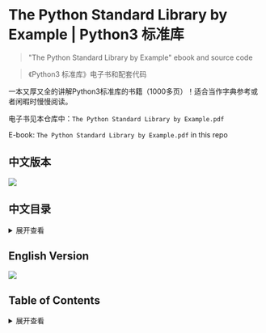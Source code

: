 # The Python Standard Library by Example | Python3 标准库

> "The Python Standard Library by Example" ebook and source code

>《Python3 标准库》电子书和配套代码

一本又厚又全的讲解Python3标准库的书籍（1000多页）！适合当作字典参考或者闲暇时慢慢阅读。

电子书见本仓库中：`The Python Standard Library by Example.pdf`

E-book: `The Python Standard Library by Example.pdf` in this repo


## 中文版本

![](.assets/cover_zh.jpg)


## 中文目录

<details>
<summary>展开查看</summary>
<pre>

* 译者序
* 前言
* 第1章 文本 1
* 1.1 string：文本常量和模板 1
* 1.1.1 函数 1
* 1.1.2 模板 2
* 1.1.3 高级模板 3
* 1.1.4 Formatter 5
* 1.1.5 常量 5
* 1.2 textwrap：格式化文本段落 6
* 1.2.1 示例数据 6
* 1.2.2 填充段落 7
* 1.2.3 去除现有的缩进 7
* 1.2.4 结合dedent和fill 8
* 1.2.5 缩进块 8
* 1.2.6 悬挂缩进 10
* 1.2.7 截断长文本 10
* 1.3 re：正则表达式 11
* 1.3.1 查找文本中的模式 11
* 1.3.2 编译表达式 12
* 1.3.3 多重匹配 13
* 1.3.4 模式语法 14
* 1.3.5 限制搜索 22
* 1.3.6 用组解析匹配 24
* 1.3.7 搜索选项 29
* 1.3.8 前向或后向 35
* 1.3.9 自引用表达式 38
* 1.3.10 用模式修改字符串 42
* 1.3.11 利用模式拆分 44
* 1.4 difflib：比较序列 46
* 1.4.1 比较文本体 47
* 1.4.2 无用数据 49
* 1.4.3 比较任意类型 50
* 第2章 数据结构 52
* 2.1 enum：枚举类型 53
* 2.1.1 创建枚举 53
* 2.1.2 迭代 53
* 2.1.3 比较Enum 54
* 2.1.4 唯一枚举值 55
* 2.1.5 通过编程创建枚举 56
* 2.1.6 非整数成员值 58
* 2.2 collections：容器数据类型 60
* 2.2.1 ChainMap：搜索多个字典 60
* 2.2.2 Counter：统计可散列的对象 63
* 2.2.3 defaultdict：缺少的键返回一个默认值 66
* 2.2.4 deque：双端队列 67
* 2.2.5 namedtuple：带命名字段的元组子类 70
* 2.2.6 OrderedDict：记住向字典中增加键的顺序 74
* 2.2.7 collections.abc：容器的抽象基类 76
* 2.3 数组：固定类型数据序列 78
* 2.3.1 初始化 78
* 2.3.2 处理数组 79
* 2.3.3 数组和文件 79
* 2.3.4 候选字节顺序 80
* 2.4 heapq：堆排序算法 81
* 2.4.1 示例数据 81
* 2.4.2 创建堆 82
* 2.4.3 访问堆的内容 83
* 2.4.4 堆的数据极值 85
* 2.4.5 高效合并有序序列 85
* 2.5 bisect：维护有序列表 86
* 2.5.1 有序插入 86
* 2.5.2 处理重复 87
* 2.6 queue：线程安全的FIFO实现 88
* 2.6.1 基本FIFO队列 88
* 2.6.2 LIFO队列 89
* 2.6.3 优先队列 89
* 2.6.4 构建一个多线程播客客户程序 90
* 2.7 struct：二进制数据结构 93
* 2.7.1 函数与Struct类 93
* 2.7.2 打包和解包 93
* 2.7.3 字节序 94
* 2.7.4 缓冲区 95
* 2.8 weakref：对象的非永久引用 96
* 2.8.1 引用 96
* 2.8.2 引用回调 97
* 2.8.3 最终化对象 98
* 2.8.4 代理 100
* 2.8.5 缓存对象 101
* 2.9 copy：复制对象 103
* 2.9.1 浅副本 103
* 2.9.2 深副本 104
* 2.9.3 定制复制行为 105
* 2.9.4 深副本中的递归 106
* 2.10 pprint：美观打印数据结构 107
* 2.10.1 打印 108
* 2.10.2 格式化 108
* 2.10.3 任意类 109
* 2.10.4 递归 110
* 2.10.5 限制嵌套输出 110
* 2.10.6 控制输出宽度 111
* 第3章 算法 113
* 3.1 functools：管理函数的工具 113
* 3.1.1 修饰符 113
* 3.1.2 比较 119
* 3.1.3 缓存 122
* 3.1.4 缩减数据集 125
* 3.1.5 泛型函数 127
* 3.2 itertools：迭代器函数 129
* 3.2.1 合并和分解迭代器 129
* 3.2.2 转换输入 132
* 3.2.3 生成新值 133
* 3.2.4 过滤 135
* 3.2.5 数据分组 138
* 3.2.6 合并输入 139
* 3.3 operator：内置操作符的函数接口 144
* 3.3.1 逻辑操作 144
* 3.3.2 比较操作符 145
* 3.3.3 算术操作符 145
* 3.3.4 序列操作符 146
* 3.3.5 原地操作符 148
* 3.3.6 属性和元素“获取方法” 148
* 3.3.7 结合操作符和定制类 150
* 3.4 contextlib：上下文管理器工具 151
* 3.4.1 上下文管理器API 151
* 3.4.2 上下文管理器作为函数修饰符 153
* 3.4.3 从生成器到上下文管理器 154
* 3.4.4 关闭打开的句柄 156
* 3.4.5 忽略异常 157
* 3.4.6 重定向输出流 158
* 3.4.7 动态上下文管理器栈 159
* 第4章 日期和时间 166
* 4.1 time：时钟时间 166
* 4.1.1 比较时钟 166
* 4.1.2 墙上时钟时间 167
* 4.1.3 单调时钟 168
* 4.1.4 处理器时钟时间 169
* 4.1.5 性能计数器 170
* 4.1.6 时间组成 170
* 4.1.7 处理时区 171
* 4.1.8 解析和格式化时间 172
* 4.2 datetime：日期和时间值管理 174
* 4.2.1 时间 174
* 4.2.2 日期 175
* 4.2.3 timedelta 177
* 4.2.4 日期算术运算 178
* 4.2.5 比较值 179
* 4.2.6 结合日期和时间 179
* 4.2.7 格式化和解析 180
* 4.2.8 时区 182
* 4.3 calendar：处理日期 183
* 4.3.1 格式化示例 183
* 4.3.2 本地化环境 185
* 4.3.3 计算日期 186
* 第5章 数学运算 188
* 5.1 decimal：定点数和浮点数的数学运算 188
* 5.1.1 Decimal 188
* 5.1.2 格式化 189
* 5.1.3 算术运算 190
* 5.1.4 特殊值 191
* 5.1.5 上下文 192
* 5.2 fractions：有理数 196
* 5.2.1 创建Fraction实例 197
* 5.2.2 算术运算 198
* 5.2.3 近似值 199
* 5.3 random：伪随机数生成器 199
* 5.3.1 生成随机数 200
* 5.3.2 指定种子 200
* 5.3.3 保存状态 201
* 5.3.4 随机整数 202
* 5.3.5 选择随机元素 203
* 5.3.6 排列 203
* 5.3.7 采样 205
* 5.3.8 多个并发生成器 205
* 5.3.9 SystemRandom 206
* 5.3.10 非均匀分布 207
* 5.4 math：数学函数 208
* 5.4.1 特殊常量 208
* 5.4.2 测试异常值 208
* 5.4.3 比较 210
* 5.4.4 将浮点值转换为整数 212
* 5.4.5 浮点值的其他表示 213
* 5.4.6 正号和负号 214
* 5.4.7 常用计算 215
* 5.4.8 指数和对数 218
* 5.4.9 角 222
* 5.4.10 三角函数 224
* 5.4.11 双曲函数 226
* 5.4.12 特殊函数 227
* 5.5 statistics：统计计算 228
* 5.5.1 平均值 228
* 5.5.2 方差 230
* 第6章 文件系统 232
* 6.1 os.path：平台独立的文件名管理 233
* 6.1.1 解析路径 233
* 6.1.2 建立路径 236
* 6.1.3 规范化路径 237
* 6.1.4 文件时间 238
* 6.1.5 测试文件 238
* 6.2 pathlib：文件系统路径作为对象 240
* 6.2.1 路径表示 240
* 6.2.2 建立路径 240
* 6.2.3 解析路径 242
* 6.2.4 创建具体路径 243
* 6.2.5 目录内容 244
* 6.2.6 读写文件 246
* 6.2.7 管理目录和符号链接 246
* 6.2.8 文件类型 247
* 6.2.9 文件属性 248
* 6.2.10 权限 250
* 6.2.11 删除 250
* 6.3 glob：文件名模式匹配 252
* 6.3.1 示例数据 252
* 6.3.2 通配符 252
* 6.3.3 单字符通配符 253
* 6.3.4 字符区间 253
* 6.3.5 转义元字符 254
* 6.4 fnmatch：UNIX式glob模式匹配 254
* 6.4.1 简单匹配 254
* 6.4.2 过滤 255
* 6.4.3 转换模式 256
* 6.5 linecache：高效读取文本文件 257
* 6.5.1 测试数据 257
* 6.5.2 读取特定行 257
* 6.5.3 处理空行 258
* 6.5.4 错误处理 258
* 6.5.5 读取Python源文件 259
* 6.6 tempfile：临时文件系统对象 260
* 6.6.1 临时文件 260
* 6.6.2 命名文件 262
* 6.6.3 假脱机文件 262
* 6.6.4 临时目录 263
* 6.6.5 预测名 264
* 6.6.6 临时文件位置 264
* 6.7 shutil：高层文件操作 265
* 6.7.1 复制文件 265
* 6.7.2 复制文件元数据 268
* 6.7.3 处理目录树 269
* 6.7.4 查找文件 271
* 6.7.5 归档 272
* 6.7.6 文件系统空间 275
* 6.8 filecmp：比较文件 276
* 6.8.1 示例数据 276
* 6.8.2 比较文件 278
* 6.8.3 比较目录 279
* 6.8.4 在程序中使用差异 280
* 6.9 mmap：内存映射文件 283
* 6.9.1 读文件 284
* 6.9.2 写文件 285
* 6.9.3 正则表达式 286
* 6.10 codecs：字符串编码和解码 287
* 6.10.1 Unicode入门 287
* 6.10.2 处理文件 289
* 6.10.3 字节序 291
* 6.10.4 错误处理 293
* 6.10.5 编码转换 295
* 6.10.6 非Unicode编码 296
* 6.10.7 增量编码 297
* 6.10.8 Unicode数据和网络通信 299
* 6.10.9 定义定制编码 301
* 6.11 io：文本、十进制和原始流I/O工具 307
* 6.11.1 内存中的流 307
* 6.11.2 为文本数据包装字节流 308
* 第7章 数据持久存储与交换 310
* 7.1 pickle：对象串行化 311
* 7.1.1 编码和解码字符串中的数据 311
* 7.1.2 处理流 312
* 7.1.3 重构对象的问题 313
* 7.1.4 不可腌制的对象 314
* 7.1.5 循环引用 316
* 7.2 shelve：对象的持久存储 318
* 7.2.1 创建一个新shelf 318
* 7.2.2 写回 319
* 7.2.3 特定shelf类型 320
* 7.3 dbm：UNIX键-值数据库 320
* 7.3.1 数据库类型 321
* 7.3.2 创建一个新数据库 321
* 7.3.3 打开一个现有数据库 322
* 7.3.4 错误情况 322
* 7.4 sqlite3：嵌入式关系数据库 323
* 7.4.1 创建数据库 323
* 7.4.2 获取数据 326
* 7.4.3 查询元数据 327
* 7.4.4 行对象 328
* 7.4.5 在查询中使用变量 329
* 7.4.6 批量加载 331
* 7.4.7 定义新的列类型 331
* 7.4.8 确定列类型 334
* 7.4.9 事务 336
* 7.4.10 隔离级别 338
* 7.4.11 内存中的数据库 341
* 7.4.12 导出数据库内容 341
* 7.4.13 在SQL中使用Python函数 342
* 7.4.14 带正则表达式的查询 344
* 7.4.15 定制聚集 345
* 7.4.16 线程和连接共享 346
* 7.4.17 限制对数据的访问 347
* 7.5 xml.etree.ElementTree：XML操纵API 349
* 7.5.1 解析XML文档 349
* 7.5.2 遍历解析树 350
* 7.5.3 查找文档中的节点 351
* 7.5.4 解析节点属性 352
* 7.5.5 解析时监视事件 354
* 7.5.6 创建一个定制树构造器 356
* 7.5.7 解析串 357
* 7.5.8 用元素节点构造文档 359
* 7.5.9 美观打印XML 359
* 7.5.10 设置元素属性 360
* 7.5.11 由节点列表构造树 362
* 7.5.12 将XML串行化至一个流 364
* 7.6 csv：逗号分隔值文件 366
* 7.6.1 读文件 366
* 7.6.2 写文件 367
* 7.6.3 方言 368
* 7.6.4 使用字段名 373
* 第8章 数据压缩与归档 375
* 8.1 zlib：GNU zlib压缩 375
* 8.1.1 处理内存中的数据 375
* 8.1.2 增量压缩与解压缩 377
* 8.1.3 混合内容流 378
* 8.1.4 校验和 378
* 8.1.5 压缩网络数据 379
* 8.2 gzip：读写GNU zip文件 382
* 8.2.1 写压缩文件 382
* 8.2.2 读压缩数据 384
* 8.2.3 处理流 385
* 8.3 bz2：bzip2压缩 386
* 8.3.1 内存中的一次性操作 386
* 8.3.2 增量压缩和解压缩 388
* 8.3.3 混合内容流 388
* 8.3.4 写压缩文件 389
* 8.3.5 读压缩文件 390
* 8.3.6 读写Unicode数据 391
* 8.3.7 压缩网络数据 392
* 8.4 tarfile：tar归档访问 395
* 8.4.1 测试tar文件 396
* 8.4.2 从归档读取元数据 396
* 8.4.3 从归档抽取文件 397
* 8.4.4 创建新归档 399
* 8.4.5 使用候选归档成员名 399
* 8.4.6 从非文件源写数据 400
* 8.4.7 追加到归档 400
* 8.4.8 处理压缩归档 401
* 8.5 zipfile：ZIP归档访问 402
* 8.5.1 测试ZIP文件 402
* 8.5.2 从归档读取元数据 402
* 8.5.3 从归档抽取归档文件 404
* 8.5.4 创建新归档 404
* 8.5.5 使用候选归档成员名 406
* 8.5.6 从非文件源写数据 406
* 8.5.7 利用ZipInfo实例写数据 407
* 8.5.8 追加到文件 407
* 8.5.9 Python ZIP归档 408
* 8.5.10 限制 410
* 第9章 加密 411
* 9.1 hashlib：密码散列 411
* 9.1.1 散列算法 411
* 9.1.2 示例数据 412
* 9.1.3 MD5示例 412
* 9.1.4 SHA1示例 412
* 9.1.5 按名创建散列 413
* 9.1.6 增量更新 413
* 9.2 hmac：密码消息签名与验证 414
* 9.2.1 消息签名 415
* 9.2.2 候选摘要类型 415
* 9.2.3 二进制摘要 416
* 9.2.4 消息签名的应用 416
* 第 10 章 使用进程、线程和协程提供并发性 420
* 10.1 subprocess：创建附加进程 420
* 10.1.1 运行外部命令 421
* 10.1.2 直接处理管道 425
* 10.1.3 连接管道段 427
* 10.1.4 与其他命令交互 428
* 10.1.5 进程间传递信号 430
* 10.2 signal：异步系统事件 434
* 10.2.1 接收信号 434
* 10.2.2 获取已注册的处理器 435
* 10.2.3 发送信号 436
* 10.2.4 闹铃 436
* 10.2.5 忽略信号 437
* 10.2.6 信号和线程 438
* 10.3 threading：进程中管理并发操作 440
* 10.3.1 Thread对象 440
* 10.3.2 确定当前线程 441
* 10.3.3 守护与非守护线程 442
* 10.3.4 枚举所有线程 444
* 10.3.5 派生线程 445
* 10.3.6 定时器线程 447
* 10.3.7 线程间传送信号 447
* 10.3.8 控制资源访问 449
* 10.3.9 同步线程 453
* 10.3.10 限制资源的并发访问 456
* 10.3.11 线程特定的数据 457
* 10.4 multiprocessing：像线程一样管理进程 459
* 10.4.1 multiprocessing基础 460
* 10.4.2 可导入的目标函数 461
* 10.4.3 确定当前进程 461
* 10.4.4 守护进程 462
* 10.4.5 等待进程 463
* 10.4.6 终止进程 465
* 10.4.7 进程退出状态 466
* 10.4.8 日志 467
* 10.4.9 派生进程 469
* 10.4.10 向进程传递消息 469
* 10.4.11 进程间信号传输 472
* 10.4.12 控制资源访问 473
* 10.4.13 同步操作 474
* 10.4.14 控制资源的并发访问 475
* 10.4.15 管理共享状态 476
* 10.4.16 共享命名空间 477
* 10.4.17 进程池 479
* 10.4.18 实现MapReduce 480
* 10.5 asyncio：异步I/O、事件循环和并发工具 484
* 10.5.1 异步并发概念 484
* 10.5.2 利用协程合作完成多任务 485
* 10.5.3 调度常规函数调用 488
* 10.5.4 异步地生成结果 490
* 10.5.5 并发地执行任务 492
* 10.5.6 组合协程和控制结构 495
* 10.5.7 同步原语 499
* 10.5.8 提供协议类抽象的异步I/O 505
* 10.5.9 使用协程和流的异步I/O 510
* 10.5.10 使用SSL 514
* 10.5.11 与域名服务交互 516
* 10.5.12 使用子进程 518
* 10.5.13 接收UNIX信号 523
* 10.5.14 结合使用协程、线程与进程 525
* 10.5.15 用asyncio调试 527
* 10.6 concurrent.futures：管理并发任务池 530
* 10.6.1 利用基本线程池使用map() 531
* 10.6.2 调度单个任务 532
* 10.6.3 按任意顺序等待任务 532
* 10.6.4 Future回调 533
* 10.6.5 撤销任务 534
* 10.6.6 任务中的异常 535
* 10.6.7 上下文管理器 536
* 10.6.8 进程池 537
* 第 11 章 网络通信 539
* 11.1 ipaddress：Internet地址 539
* 11.1.1 地址 539
* 11.1.2 网络 540
* 11.1.3 接口 543
* 11.2 socket：网络通信 544
* 11.2.1 寻址、协议簇和套接字类型 544
* 11.2.2 TCP/IP客户和服务器 552
* 11.2.3 用户数据报客户和服务器 558
* 11.2.4 UNIX域套接字 560
* 11.2.5 组播 563
* 11.2.6 发送二进制数据 566
* 11.2.7 非阻塞通信和超时 568
* 11.3 selectors：I/O多路复用抽象 568
* 11.3.1 操作模型 569
* 11.3.2 回送服务器 569
* 11.3.3 回送客户 570
* 11.3.4 服务器和客户 571
* 11.4 select：高效等待I/O 572
* 11.4.1 使用select() 572
* 11.4.2 带超时的非阻塞I/O 577
* 11.4.3 使用poll() 579
* 11.4.4 平台特定的选项 582
* 11.5 socketserver：创建网络服务器 583
* 11.5.1 服务器类型 583
* 11.5.2 服务器对象 583
* 11.5.3 实现服务器 584
* 11.5.4 请求处理器 584
* 11.5.5 回送示例 584
* 11.5.6 线程和进程 588
* 第 12 章 互联网 592
* 12.1 urllib.parse：分解URL 592
* 12.1.1 解析 593
* 12.1.2 反解析 595
* 12.1.3 连接 596
* 12.1.4 解码查询参数 597
* 12.2 urllib.request：网络资源访问 599
* 12.2.1 HTTP GET 599
* 12.2.2 编码参数 600
* 12.2.3 HTTP POST 601
* 12.2.4 添加发出首部 602
* 12.2.5 从请求提交表单数据 602
* 12.2.6 上传文件 603
* 12.2.7 创建定制协议处理器 606
* 12.3 urllib.robotparser: Internet蜘蛛访问控制 * 608
* 12.3.1 robots.txt 608
* 12.3.2 测试访问权限 609
* 12.3.3 长寿命蜘蛛 610
* 12.4 base64：用ASCII编码二进制数据 611
* 12.4.1 Base64编码 611
* 12.4.2 Base64解码 612
* 12.4.3 URL安全的变种 612
* 12.4.4 其他编码 613
* 12.5 http.server：实现Web服务器的基类 615
* 12.5.1 HTTP GET 615
* 12.5.2 HTTP POST 616
* 12.5.3 线程和进程 618
* 12.5.4 处理错误 619
* 12.5.5 设置首部 620
* 12.5.6 命令行用法 621
* 12.6 http.cookies：HTTP cookie 622
* 12.6.1 创建和设置cookie 622
* 12.6.2 Morsel 622
* 12.6.3 编码的值 624
* 12.6.4 接收和解析Cookie首部 624
* 12.6.5 候选输出格式 625
* 12.7 webbrowser：显示Web页面 626
* 12.7.1 简单示例 626
* 12.7.2 窗口与标签页 626
* 12.7.3 使用特定浏览器 627
* 12.7.4 BROWSER变量 627
* 12.7.5 命令行接口 627
* 12.8 uuid：全局唯一标识符 628
* 12.8.1 UUID 1：IEEE 802 MAC地址 628
* 12.8.2 UUID 3和5：基于名字的值 630
* 12.8.3 UUID 4：随机值 631
* 12.8.4 处理UUID对象 631
* 12.9 json：JavaScript对象记法 632
* 12.9.1 编码和解码简单数据类型 633
* 12.9.2 人类可读和紧凑输出 633
* 12.9.3 编码字典 635
* 12.9.4 处理定制类型 636
* 12.9.5 编码器和解码器类 638
* 12.9.6 处理流和文件 640
* 12.9.7 混合数据流 641
* 12.9.8 命令行上处理JSON 641
* 12.10 xmlrpc.client：XML-RPC的客户库 642
* 12.10.1 连接服务器 643
* 12.10.2 数据类型 645
* 12.10.3 传递对象 648
* 12.10.4 二进制数据 648
* 12.10.5 异常处理 650
* 12.10.6 将调用组合在一个消息中 650
* 12.11 xmlrpc.server：一个XML-RPC服务器 652
* 12.11.1 一个简单的服务器 652
* 12.11.2 候选API名 653
* 12.11.3 加点的API名 654
* 12.11.4 任意API名 655
* 12.11.5 公布对象的方法 656
* 12.11.6 分派调用 657
* 12.11.7 自省API 659
* 第 13 章 email 662
* 13.1 smtplib：简单邮件传输协议客户 662
* 13.1.1 发送email消息 662
* 13.1.2 认证和加密 663
* 13.1.3 验证email地址 666
* 13.2 smtpd：示例邮件服务器 667
* 13.2.1 邮件服务器基类 667
* 13.2.2 调试服务器 669
* 13.2.3 代理服务器 670
* 13.3 mailbox：管理email归档 670
* 13.3.1 mbox 671
* 13.3.2 Maildir 673
* 13.3.3 消息标志 678
* 13.3.4 其他格式 680
* 13.4 imaplib：IMAP4客户库 680
* 13.4.1 变种 680
* 13.4.2 连接服务器 681
* 13.4.3 示例配置 682
* 13.4.4 列出邮箱 682
* 13.4.5 邮箱状态 684
* 13.4.6 选择邮箱 686
* 13.4.7 搜索消息 686
* 13.4.8 搜索规则 687
* 13.4.9 获取消息 689
* 13.4.10 完整消息 693
* 13.4.11 上传消息 694
* 13.4.12 移动和复制消息 695
* 13.4.13 删除消息 696
* 第 14 章 应用构建模块 699
* 14.1 argparse：命令行选项和参数解析 700
* 14.1.1 建立解析器 700
* 14.1.2 定义参数 700
* 14.1.3 解析命令行 700
* 14.1.4 简单示例 701
* 14.1.5 帮助输出 707
* 14.1.6 解析器组织 711
* 14.1.7 高级参数处理 716
* 14.2 getopt：命令行选项解析 722
* 14.2.1 函数参数 722
* 14.2.2 短格式选项 723
* 14.2.3 长格式选项 723
* 14.2.4 一个完整的例子 723
* 14.2.5 缩写长格式选项 725
* 14.2.6 GNU式选项解析 725
* 14.2.7 结束参数处理 726
* 14.3 readline：GNU readline库 727
* 14.3.1 配置readline 727
* 14.3.2 完成文本 728
* 14.3.3 访问完成缓冲区 731
* 14.3.4 输入历史 733
* 14.3.5 hook 736
* 14.4 getpass：安全密码提示 737
* 14.4.1 示例 737
* 14.4.2 无终端使用getpass 738
* 14.5 cmd：面向行的命令处理器 739
* 14.5.1 处理命令 739
* 14.5.2 命令参数 740
* 14.5.3 现场帮助 741
* 14.5.4 自动完成 742
* 14.5.5 覆盖基类方法 744
* 14.5.6 通过属性配置Cmd 745
* 14.5.7 运行shell命令 746
* 14.5.8 候选输入 747
* 14.5.9 sys.argv的命令 748
* 14.6 shlex：解析shell类语法 749
* 14.6.1 解析加引号的字符串 749
* 14.6.2 为shell建立安全的字符串 751
* 14.6.3 嵌入注释 751
* 14.6.4 将字符串分解为token 752
* 14.6.5 包含其他token源 752
* 14.6.6 控制解析器 753
* 14.6.7 错误处理 755
* 14.6.8 POSIX与非POSIX解析 756
* 14.7 configparser：处理配置文件 757
* 14.7.1 配置文件格式 757
* 14.7.2 读取配置文件 758
* 14.7.3 访问配置设置 759
* 14.7.4 修改设置 765
* 14.7.5 保存配置文件 766
* 14.7.6 选项搜索路径 767
* 14.7.7 用拼接合并值 768
* 14.8 logging：报告状态、错误和信息消息 772
* 14.8.1 日志系统的组成 773
* 14.8.2 应用与库中的日志记录 773
* 14.8.3 记入文件 773
* 14.8.4 旋转日志文件 774
* 14.8.5 详细级别 774
* 14.8.6 命名日志记录器实例 776
* 14.8.7 日志树 776
* 14.8.8 与warnings模块集成 777
* 14.9 fileinput：命令行过滤器框架 778
* 14.9.1 将m3u文件转换为RSS 778
* 14.9.2 进度元数据 779
* 14.9.3 原地过滤 781
* 14.10 atexit：程序关闭回调 782
* 14.10.1 注册退出回调 782
* 14.10.2 修饰符语法 783
* 14.10.3 撤销回调 784
* 14.10.4 什么情况下不调用atexit函数 785
* 14.10.5 处理异常 786
* 14.11 sched：定时事件调度器 787
* 14.11.1 有延迟地运行事件 788
* 14.11.2 重叠事件 788
* 14.11.3 事件优先级 789
* 14.11.4 取消事件 790
* 第 15 章 国际化和本地化 791
* 15.1 gettext：消息编目 791
* 15.1.1 转换工作流概述 791
* 15.1.2 由源代码创建消息编目 792
* 15.1.3 运行时查找消息编目 794
* 15.1.4 复数值 795
* 15.1.5 应用与模块本地化 797
* 15.1.6 切换转换 798
* 15.2 locale：文化本地化API 798
* 15.2.1 探查当前本地化环境 799
* 15.2.2 货币 803
* 15.2.3 格式化数字 804
* 15.2.4 解析数字 805
* 15.2.5 日期和时间 806
* 第 16 章 开发工具 807
* 16.1 pydoc：模块的联机帮助 808
* 16.1.1 纯文本帮助 808
* 16.1.2 HTML帮助 809
* 16.1.3 交互式帮助 809
* 16.2 doctest：通过文档完成测试 810
* 16.2.1 起步 810
* 16.2.2 处理不可预测的输出 811
* 16.2.3 traceback 814
* 16.2.4 避开空白符 815
* 16.2.5 测试位置 819
* 16.2.6 外部文档 822
* 16.2.7 运行测试 824
* 16.2.8 测试上下文 827
* 16.3 unittest：自动测试框架 829
* 16.3.1 基本测试结构 829
* 16.3.2 运行测试 829
* 16.3.3 测试结果 830
* 16.3.4 断言真值 831
* 16.3.5 测试相等性 832
* 16.3.6 几乎相等？ 833
* 16.3.7 容器 833
* 16.3.8 测试异常 837
* 16.3.9 测试固件 838
* 16.3.10 用不同输入重复测试 840
* 16.3.11 跳过测试 842
* 16.3.12 忽略失败测试 842
* 16.4 trace：执行程序流 843
* 16.4.1 示例程序 843
* 16.4.2 跟踪执行 844
* 16.4.3 代码覆盖 845
* 16.4.4 调用关系 847
* 16.4.5 编程接口 848
* 16.4.6 保存结果数据 849
* 16.4.7 选项 850
* 16.5 traceback：异常和栈轨迹 850
* 16.5.1 支持函数 851
* 16.5.2 检查栈 851
* 16.5.3 traceback异常 853
* 16.5.4 底层异常API 854
* 16.5.5 底层栈API 857
* 16.6 cgitb：详细的traceback报告 859
* 16.6.1 标准traceback转储 859
* 16.6.2 启用详细的traceback 860
* 16.6.3 traceback中的局部变量 862
* 16.6.4 异常属性 864
* 16.6.5 HTML输出 866
* 16.6.6 记录traceback 866
* 16.7 pdb：交互式调试工具 868
* 16.7.1 启动调试工具 869
* 16.7.2 控制调试工具 871
* 16.7.3 断点 881
* 16.7.4 改变执行流 890
* 16.7.5 用别名定制调试工具 895
* 16.7.6 保存配置设置 897
* 16.8 profile和pstats：性能分析 898
* 16.8.1 运行性能分析工具 898
* 16.8.2 在上下文中运行 901
* 16.8.3 pstats：保存和处理统计信息 901
* 16.8.4 限制报告内容 903
* 16.8.5 调用者/被调用者图 903
* 16.9 timeit：测量小段Python代码执行的时间 905
* 16.9.1 模块内容 905
* 16.9.2 基本示例 905
* 16.9.3 将值存储在字典中 906
* 16.9.4 从命令行执行 908
* 16.10 tabnanny：缩进验证工具 909
* 16.11 compileall：字节编译源文件 910
* 16.11.1 编译一个目录 910
* 16.11.2 忽略文件 911
* 16.11.3 编译sys.path 912
* 16.11.4 编译单个文件 912
* 16.11.5 从命令行运行 913
* 16.12 pyclbr：类浏览器 914
* 16.12.1 扫描类 915
* 16.12.2 扫描函数 916
* 16.13 venv：创建虚拟环境 917
* 16.13.1 创建环境 917
* 16.13.2 虚拟环境的内容 917
* 16.13.3 使用虚拟环境 918
* 16.14 ensurepip：安装Python包安装工具 920
* 第 17 章 运行时特性 922
* 17.1 site：全站点配置 922
* 17.1.1 导入路径 922
* 17.1.2 用户目录 923
* 17.1.3 路径配置文件 924
* 17.1.4 定制站点配置 926
* 17.1.5 定制用户配置 927
* 17.1.6 禁用site模块 929
* 17.2 sys：系统特定配置 929
* 17.2.1 解释器设置 929
* 17.2.2 运行时环境 935
* 17.2.3 内存管理和限制 937
* 17.2.4 异常处理 942
* 17.2.5 底层线程支持 944
* 17.2.6 模块和导入 947
* 17.2.7 跟踪程序运行情况 963
* 17.3 os：可移植访问操作系统特定特性 968
* 17.3.1 检查文件系统内容 968
* 17.3.2 管理文件系统权限 971
* 17.3.3 创建和删除目录 973
* 17.3.4 处理符号链接 973
* 17.3.5 安全地替换现有文件 974
* 17.3.6 检测和改变进程所有者 975
* 17.3.7 管理进程环境 976
* 17.3.8 管理进程工作目录 977
* 17.3.9 运行外部命令 977
* 17.3.10 用os.fork()创建进程 979
* 17.3.11 等待子进程 980
* 17.3.12 Spawn创建新进程 982
* 17.3.13 操作系统错误码 982
* 17.4 platform：系统版本信息 983
* 17.4.1 解释器 983
* 17.4.2 平台 984
* 17.4.3 操作系统和硬件信息 985
* 17.4.4 可执行程序体系结构 986
* 17.5 resource：系统资源管理 987
* 17.5.1 当前使用情况 987
* 17.5.2 资源限制 988
* 17.6 gc：垃圾回收器 990
* 17.6.1 跟踪引用 990
* 17.6.2 强制垃圾回收 992
* 17.6.3 查找无法回收的对象引用 993
* 17.6.4 回收阈值和代 995
* 17.6.5 调试 998
* 17.7 sysconfig：解释器编译时配置 1002
* 17.7.1 配置变量 1002
* 17.7.2 安装路径 1004
* 17.7.3 Python版本和平台 1007
* 第 18 章 语言工具 1009
* 18.1 warnings：非致命警告 1009
* 18.1.1 分类和过滤 1010
* 18.1.2 生成警告 1010
* 18.1.3 用模式过滤 1011
* 18.1.4 重复的警告 1013
* 18.1.5 候选消息传送函数 1013
* 18.1.6 格式化 1014
* 18.1.7 警告中的栈层次 1014
* 18.2 abc：抽象基类 1015
* 18.2.1 ABC如何工作 1015
* 18.2.2 注册一个具体类 1016
* 18.2.3 通过派生实现 1017
* 18.2.4 辅助基类 1017
* 18.2.5 不完整的实现 1018
* 18.2.6 ABC中的具体方法 1019
* 18.2.7 抽象属性 1020
* 18.2.8 抽象类和静态方法 1022
* 18.3 dis：Python字节码反汇编工具 1023
* 18.3.1 基本反汇编 1023
* 18.3.2 反汇编函数 1024
* 18.3.3 类 1025
* 18.3.4 源代码 1026
* 18.3.5 使用反汇编调试 1027
* 18.3.6 循环的性能分析 1028
* 18.3.7 编译器优化 1033
* 18.4 inspect：检查现场对象 1035
* 18.4.1 示例模块 1035
* 18.4.2 检查模块 1035
* 18.4.3 检查类 1036
* 18.4.4 检查实例 1038
* 18.4.5 文档串 1038
* 18.4.6 获取源代码 1039
* 18.4.7 方法和函数签名 1041
* 18.4.8 类层次体系 1043
* 18.4.9 方法解析顺序 1044
* 18.4.10 栈与帧 1045
* 18.4.11 命令行接口 1047
* 第 19 章 模块和包 1048
* 19.1 importlib：Python的导入机制 1048
* 19.1.1 示例包 1048
* 19.1.2 模块类型 1049
* 19.1.3 导入模块 1049
* 19.1.4 加载工具 1051
* 19.2 pkgutil：包工具 1052
* 19.2.1 包导入路径 1052
* 19.2.2 包的开发版本 1054
* 19.2.3 用PKG文件管理路径 1055
* 19.2.4 嵌套包 1056
* 19.2.5 包数据 1058
* 19.3 zipimport：从ZIP归档加载Python代码 1060
* 19.3.1 示例 1060
* 19.3.2 查找模块 1061
* 19.3.3 访问代码 1061
* 19.3.4 源代码 1062
* 19.3.5 包 1063
* 19.3.6 数据 1063
* 附录A 移植说明 1066
* 附录B 标准库之外 1081


</pre>
</details>



## English Version
![](.assets/cover_en.jpg)



## Table of Contents

<details>
<summary>展开查看</summary>
<pre>

* Chapter 1 Text 1
* 1.1 string: Text Constants and Templates 1
* 1.1.1 Functions 1
* 1.1.2 Templates 2
* 1.1.3 Advanced Templates 4
* 1.1.4 Formatter 6
* 1.1.5 Constants 6
* 1.2 textwrap: Formatting Text Paragraphs 7
* 1.2.1 Example Data 8
* 1.2.2 Filling Paragraphs 8
* 1.2.3 Removing Existing Indentation 8
* 1.2.4 Combining Dedent and Fill 9
* 1.2.5 Indenting Blocks 10
* 1.2.6 Hanging Indents 12
* 1.2.7 Truncating Long Text 12
* 1.3 re: Regular Expressions 13
* 1.3.1 Finding Patterns in Text 14
* 1.3.2 Compiling Expressions 15
* 1.3.3 Multiple Matches 16
* 1.3.4 Pattern Syntax 17
* 1.3.5 Constraining the Search 28
* 1.3.6 Dissecting Matches with Groups 30
* 1.3.7 Search Options 36
* 1.3.8 Looking Ahead or Behind 44
* 1.3.9 Self-referencing Expressions 48
* 1.3.10 Modifying Strings with Patterns 53
* 1.3.11 Splitting with Patterns 55
* 1.4 diﬄib: Compare Sequences 58
* 1.4.1 Comparing Bodies of Text 58
* 1.4.2 Junk Data 61
* 1.4.3 Comparing Arbitrary Types 62
* ixx Contents
* Chapter 2 Data Structures 65
* 2.1 enum: Enumeration Type 66
* 2.1.1 Creating Enumerations 66
* 2.1.2 Iteration 67
* 2.1.3 Comparing Enums 67
* 2.1.4 Unique Enumeration Values 69
* 2.1.5 Creating Enumerations Programmatically 71
* 2.1.6 Non-integer Member Values 72
* 2.2 collections: Container Data Types 75
* 2.2.1 ChainMap: Search Multiple Dictionaries 75
* 2.2.2 Counter: Count Hashable Objects 79
* 2.2.3 defaultdict: Missing Keys Return a Default Value 83
* 2.2.4 deque: Double-Ended Queue 84
* 2.2.5 namedtuple: Tuple Subclass with Named Fields 89
* 2.2.6 OrderedDict: Remember the Order Keys Are Added to a Dictionary 94
* 2.2.7 collections.abc: Abstract Base Classes for Containers 97
* 2.3 array: Sequence of Fixed-Type Data 98
* 2.3.1 Initialization 98
* 2.3.2 Manipulating Arrays 99
* 2.3.3 Arrays and Files 100
* 2.3.4 Alternative Byte Ordering 101
* 2.4 heapq: Heap Sort Algorithm 103
* 2.4.1 Example Data 103
* 2.4.2 Creating a Heap 104
* 2.4.3 Accessing the Contents of a Heap 105
* 2.4.4 Data Extremes from a Heap 107
* 2.4.5 Eﬃciently Merging Sorted Sequences 108
* 2.5 bisect: Maintain Lists in Sorted Order 109
* 2.5.1 Inserting in Sorted Order 109
* 2.5.2 Handling Duplicates 110
* 2.6 queue: Thread-Safe FIFO Implementation 111
* 2.6.1 Basic FIFO Queue 112
* 2.6.2 LIFO Queue 112
* 2.6.3 Priority Queue 113
* 2.6.4 Building a Threaded Podcast Client 114
* 2.7 struct: Binary Data Structures 117
* 2.7.1 Functions Versus Struct Class 117
* 2.7.2 Packing and Unpacking 117
* 2.7.3 Endianness 118
* 2.7.4 Buﬀers 120
* 2.8 weakref: Impermanent References to Objects 121
* 2.8.1 References 122
* 2.8.2 Reference Callbacks 122
* 2.8.3 Finalizing Objects 123
* 2.8.4 Proxies 126
* 2.8.5 Caching Objects 127Contents xi
* 2.9 copy: Duplicate Objects 130
* 2.9.1 Shallow Copies 130
* 2.9.2 Deep Copies 131
* 2.9.3 Customizing Copy Behavior 132
* 2.9.4 Recursion in Deep Copy 133
* 2.10 pprint: Pretty-Print Data Structures 136
* 2.10.1 Printing 136
* 2.10.2 Formatting 137
* 2.10.3 Arbitrary Classes 138
* 2.10.4 Recursion 139
* 2.10.5 Limiting Nested Output 139
* 2.10.6 Controlling Output Width 140
* Chapter 3 Algorithms 143
* 3.1 functools: Tools for Manipulating Functions 143
* 3.1.1 Decorators 143
* 3.1.2 Comparison 151
* 3.1.3 Caching 155
* 3.1.4 Reducing a Data Set 158
* 3.1.5 Generic Functions 161
* 3.2 itertools: Iterator Functions 163
* 3.2.1 Merging and Splitting Iterators 164
* 3.2.2 Converting Inputs 167
* 3.2.3 Producing New Values 169
* 3.2.4 Filtering 172
* 3.2.5 Grouping Data 175
* 3.2.6 Combining Inputs 176
* 3.3 operator: Functional Interface to Built-in Operators 183
* 3.3.1 Logical Operations 183
* 3.3.2 Comparison Operators 184
* 3.3.3 Arithmetic Operators 184
* 3.3.4 Sequence Operators 186
* 3.3.5 In-Place Operators 187
* 3.3.6 Attribute and Item “Getters” 188
* 3.3.7 Combining Operators and Custom Classes 190
* 3.4 contextlib: Context Manager Utilities 191
* 3.4.1 Context Manager API 191
* 3.4.2 Context Managers as Function Decorators 194
* 3.4.3 From Generator to Context Manager 196
* 3.4.4 Closing Open Handles 198
* 3.4.5 Ignoring Exceptions 199
* 3.4.6 Redirecting Output Streams 201
* 3.4.7 Dynamic Context Manager Stacks 202xii Contents
* Chapter 4 Dates and Times 211
* 4.1 time: Clock Time 211
* 4.1.1 Comparing Clocks 211
* 4.1.2 Wall Clock Time 213
* 4.1.3 Monotonic Clocks 214
* 4.1.4 Processor Clock Time 214
* 4.1.5 Performance Counter 216
* 4.1.6 Time Components 217
* 4.1.7 Working with Time Zones 218
* 4.1.8 Parsing and Formatting Times 219
* 4.2 datetime: Date and Time Value Manipulation 221
* 4.2.1 Times 221
* 4.2.2 Dates 222
* 4.2.3 timedeltas 225
* 4.2.4 Date Arithmetic 226
* 4.2.5 Comparing Values 228
* 4.2.6 Combining Dates and Times 228
* 4.2.7 Formatting and Parsing 230
* 4.2.8 Time Zones 231
* 4.3 calendar: Work with Dates 233
* 4.3.1 Formatting Examples 233
* 4.3.2 Locales 236
* 4.3.3 Calculating Dates 236
* Chapter 5 Mathematics 239
* 5.1 decimal: Fixed- and Floating-Point Math 239
* 5.1.1 Decimal 239
* 5.1.2 Formatting 241
* 5.1.3 Arithmetic 242
* 5.1.4 Special Values 243
* 5.1.5 Context 244
* 5.2 fractions: Rational Numbers 250
* 5.2.1 Creating Fraction Instances 250
* 5.2.2 Arithmetic 252
* 5.2.3 Approximating Values 253
* 5.3 random: Pseudorandom Number Generators 254
* 5.3.1 Generating Random Numbers 254
* 5.3.2 Seeding 255
* 5.3.3 Saving State 255
* 5.3.4 Random Integers 257
* 5.3.5 Picking Random Items 258
* 5.3.6 Permutations 258
* 5.3.7 Sampling 260
* 5.3.8 Multiple Simultaneous Generators 261
* 5.3.9 SystemRandom 262
* 5.3.10 Non-uniform Distributions 263Contents xiii
* 5.4 math: Mathematical Functions 264
* 5.4.1 Special Constants 265
* 5.4.2 Testing for Exceptional Values 265
* 5.4.3 Comparing 267
* 5.4.4 Converting Floating-Point Values to Integers 270
* 5.4.5 Alternative Representations of Floating-Point Values 271
* 5.4.6 Positive and Negative Signs 272
* 5.4.7 Commonly Used Calculations 274
* 5.4.8 Exponents and Logarithms 278
* 5.4.9 Angles 282
* 5.4.10 Trigonometry 284
* 5.4.11 Hyperbolic Functions 288
* 5.4.12 Special Functions 289
* 5.5 statistics: Statistical Calculations 290
* 5.5.1 Averages 290
* 5.5.2 Variance 292
* Chapter 6 The File System 295
* 6.1 os.path: Platform-Independent Manipulation of Filenames 296
* 6.1.1 Parsing Paths 296
* 6.1.2 Building Paths 300
* 6.1.3 Normalizing Paths 301
* 6.1.4 File Times 302
* 6.1.5 Testing Files 303
* 6.2 pathlib: File System Paths as Objects 305
* 6.2.1 Path Representations 305
* 6.2.2 Building Paths 305
* 6.2.3 Parsing Paths 307
* 6.2.4 Creating Concrete Paths 309
* 6.2.5 Directory Contents 309
* 6.2.6 Reading and Writing Files 312
* 6.2.7 Manipulating Directories and Symbolic Links 312
* 6.2.8 File Types 313
* 6.2.9 File Properties 315
* 6.2.10 Permissions 317
* 6.2.11 Deleting 318
* 6.3 glob: Filename Pattern Matching 319
* 6.3.1 Example Data 320
* 6.3.2 Wildcards 320
* 6.3.3 Single-Character Wildcard 321
* 6.3.4 Character Ranges 322
* 6.3.5 Escaping Meta-characters 322
* 6.4 fnmatch: Unix-Style Glob Pattern Matching 323
* 6.4.1 Simple Matching 323
* 6.4.2 Filtering 325
* 6.4.3 Translating Patterns 325xiv Contents
* 6.5 linecache: Read Text Files Eﬃciently 326
* 6.5.1 Test Data 326
* 6.5.2 Reading Speciﬁc Lines 327
* 6.5.3 Handling Blank Lines 328
* 6.5.4 Error Handling 328
* 6.5.5 Reading Python Source Files 329
* 6.6 tempﬁle: Temporary File System Objects 330
* 6.6.1 Temporary Files 331
* 6.6.2 Named Files 333
* 6.6.3 Spooled Files 333
* 6.6.4 Temporary Directories 335
* 6.6.5 Predicting Names 335
* 6.6.6 Temporary File Location 336
* 6.7 shutil: High-Level File Operations 337
* 6.7.1 Copying Files 337
* 6.7.2 Copying File Metadata 340
* 6.7.3 Working with Directory Trees 342
* 6.7.4 Finding Files 345
* 6.7.5 Archives 346
* 6.7.6 File System Space 350
* 6.8 ﬁlecmp: Compare Files 351
* 6.8.1 Example Data 351
* 6.8.2 Comparing Files 353
* 6.8.3 Comparing Directories 355
* 6.8.4 Using Diﬀerences in a Program 357
* 6.9 mmap: Memory-Map Files 361
* 6.9.1 Reading 361
* 6.9.2 Writing 362
* 6.9.3 Regular Expressions 364
* 6.10 codecs: String Encoding and Decoding 365
* 6.10.1 Unicode Primer 365
* 6.10.2 Working with Files 368
* 6.10.3 Byte Order 370
* 6.10.4 Error Handling 372
* 6.10.5 Encoding Translation 376
* 6.10.6 Non-Unicode Encodings 377
* 6.10.7 Incremental Encoding 378
* 6.10.8 Unicode Data and Network Communication 380
* 6.10.9 Deﬁning a Custom Encoding 383
* 6.11 io: Text, Binary, and Raw Stream I/O Tools 390
* 6.11.1 In-Memory Streams 390
* 6.11.2 Wrapping Byte Streams for Text Data 392Contents xv
* Chapter 7 Data Persistence and Exchange 395
* 7.1 pickle: Object Serialization 396
* 7.1.1 Encoding and Decoding Data in Strings 396
* 7.1.2 Working with Streams 397
* 7.1.3 Problems Reconstructing Objects 399
* 7.1.4 Unpicklable Objects 400
* 7.1.5 Circular References 402
* 7.2 shelve: Persistent Storage of Objects 405
* 7.2.1 Creating a New Shelf 405
* 7.2.2 Writeback 406
* 7.2.3 Speciﬁc Shelf Types 408
* 7.3 dbm: Unix Key–Value Databases 408
* 7.3.1 Database Types 408
* 7.3.2 Creating a New Database 409
* 7.3.3 Opening an Existing Database 410
* 7.3.4 Error Cases 411
* 7.4 sqlite3: Embedded Relational Database 412
* 7.4.1 Creating a Database 412
* 7.4.2 Retrieving Data 415
* 7.4.3 Query Metadata 417
* 7.4.4 Row Objects 417
* 7.4.5 Using Variables with Queries 419
* 7.4.6 Bulk Loading 421
* 7.4.7 Deﬁning New Column Types 422
* 7.4.8 Determining Types for Columns 426
* 7.4.9 Transactions 428
* 7.4.10 Isolation Levels 431
* 7.4.11 In-Memory Databases 434
* 7.4.12 Exporting the Contents of a Database 435
* 7.4.13 Using Python Functions in SQL 436
* 7.4.14 Querying with Regular Expressions 439
* 7.4.15 Custom Aggregation 440
* 7.4.16 Threading and Connection Sharing 441
* 7.4.17 Restricting Access to Data 442
* 7.5 xml.etree.ElementTree: XML Manipulation API 445
* 7.5.1 Parsing an XML Document 445
* 7.5.2 Traversing the Parsed Tree 446
* 7.5.3 Finding Nodes in a Document 447
* 7.5.4 Parsed Node Attributes 449
* 7.5.5 Watching Events While Parsing 451
* 7.5.6 Creating a Custom Tree Builder 453
* 7.5.7 Parsing Strings 455
* 7.5.8 Building Documents With Element Nodes 457
* 7.5.9 Pretty-Printing XML 458
* 7.5.10 Setting Element Properties 459xvi Contents
* 7.5.11 Building Trees from Lists of Nodes 461
* 7.5.12 Serializing XML to a Stream 464
* 7.6 csv: Comma-Separated Value Files 466
* 7.6.1 Reading 466
* 7.6.2 Writing 467
* 7.6.3 Dialects 469
* 7.6.4 Using Field Names 474
* Chapter 8 Data Compression and Archiving 477
* 8.1 zlib: GNU zlib Compression 477
* 8.1.1 Working with Data in Memory 477
* 8.1.2 Incremental Compression and Decompression 479
* 8.1.3 Mixed Content Streams 480
* 8.1.4 Checksums 481
* 8.1.5 Compressing Network Data 482
* 8.2 gzip: Read and Write GNU zip Files 486
* 8.2.1 Writing Compressed Files 486
* 8.2.2 Reading Compressed Data 489
* 8.2.3 Working with Streams 490
* 8.3 bz2: bzip2 Compression 491
* 8.3.1 One-Shot Operations in Memory 492
* 8.3.2 Incremental Compression and Decompression 493
* 8.3.3 Mixed-Content Streams 494
* 8.3.4 Writing Compressed Files 495
* 8.3.5 Reading Compressed Files 497
* 8.3.6 Reading and Writing Unicode Data 498
* 8.3.7 Compressing Network Data 499
* 8.4 tarﬁle: Tar Archive Access 503
* 8.4.1 Testing Tar Files 503
* 8.4.2 Reading Metadata from an Archive 504
* 8.4.3 Extracting Files from an Archive 506
* 8.4.4 Creating New Archives 508
* 8.4.5 Using Alternative Archive Member Names 508
* 8.4.6 Writing Data from Sources Other Than Files 509
* 8.4.7 Appending to Archives 510
* 8.4.8 Working with Compressed Archives 510
* 8.5 zipﬁle: ZIP Archive Access 511
* 8.5.1 Testing ZIP Files 512
* 8.5.2 Reading Metadata from an Archive 512
* 8.5.3 Extracting Archived Files From an Archive 514
* 8.5.4 Creating New Archives 514
* 8.5.5 Using Alternative Archive Member Names 516
* 8.5.6 Writing Data from Sources Other Than Files 517
* 8.5.7 Writing with a ZipInfo Instance 517
* 8.5.8 Appending to Files 518Contents xvii
* 8.5.9 Python ZIP Archives 519
* 8.5.10 Limitations 521
* Chapter 9 Cryptography 523
* 9.1 hashlib: Cryptographic Hashing 523
* 9.1.1 Hash Algorithms 523
* 9.1.2 Sample Data 524
* 9.1.3 MD5 Example 524
* 9.1.4 SHA1 Example 525
* 9.1.5 Creating a Hash by Name 525
* 9.1.6 Incremental Updates 526
* 9.2 hmac: Cryptographic Message Signing and Veriﬁcation 528
* 9.2.1 Signing Messages 528
* 9.2.2 Alternative Digest Types 528
* 9.2.3 Binary Digests 529
* 9.2.4 Applications of Message Signatures 530
* Chapter 10 Concurrency with Processes, Threads, and Coroutines 535
* 10.1 subprocess: Spawning Additional Processes 535
* 10.1.1 Running External Command 536
* 10.1.2 Working with Pipes Directly 542
* 10.1.3 Connecting Segments of a Pipe 545
* 10.1.4 Interacting with Another Command 546
* 10.1.5 Signaling Between Processes 548
* 10.2 signal: Asynchronous System Events 553
* 10.2.1 Receiving Signals 554
* 10.2.2 Retrieving Registered Handlers 555
* 10.2.3 Sending Signals 556
* 10.2.4 Alarms 556
* 10.2.5 Ignoring Signals 557
* 10.2.6 Signals and Threads 558
* 10.3 threading: Manage Concurrent Operations Within a Process 560
* 10.3.1 Thread Objects 560
* 10.3.2 Determining the Current Thread 562
* 10.3.3 Daemon Versus Non-daemon Threads 564
* 10.3.4 Enumerating All Threads 567
* 10.3.5 Subclassing Thread 568
* 10.3.6 Timer Threads 570
* 10.3.7 Signaling Between Threads 571
* 10.3.8 Controlling Access to Resources 572
* 10.3.9 Synchronizing Threads 578
* 10.3.10 Limiting Concurrent Access to Resources 581
* 10.3.11 Thread Speciﬁc Data 583
* 10.4 multiprocessing: Manage Processes Like Threads 586
* 10.4.1 multiprocessing Basics 586
* 10.4.2 Importable Target Functions 587xviii Contents
* 10.4.3 Determining the Current Process 588
* 10.4.4 Daemon Processes 589
* 10.4.5 Waiting for Processes 591
* 10.4.6 Terminating Processes 593
* 10.4.7 Process Exit Status 594
* 10.4.8 Logging 596
* 10.4.9 Subclassing Process 597
* 10.4.10 Passing Messages to Processes 598
* 10.4.11 Signaling Between Processes 602
* 10.4.12 Controlling Access to Resources 603
* 10.4.13 Synchronizing Operations 604
* 10.4.14 Controlling Concurrent Access to Resources 605
* 10.4.15 Managing Shared State 608
* 10.4.16 Shared Namespaces 608
* 10.4.17 Process Pools 611
* 10.4.18 Implementing MapReduce 613
* 10.5 asyncio: Asynchronous I/O, Event Loop, and Concurrency Tools 617
* 10.5.1 Asynchronous Concurrency Concepts 618
* 10.5.2 Cooperative Multitasking with Coroutines 618
* 10.5.3 Scheduling Calls to Regular Functions 622
* 10.5.4 Producing Results Asynchronously 625
* 10.5.5 Executing Tasks Concurrently 628
* 10.5.6 Composing Coroutines with Control Structures 632
* 10.5.7 Synchronization Primitives 637
* 10.5.8 Asynchronous I/O with Protocol Class Abstractions 644
* 10.5.9 Asynchronous I/O Using Coroutines and Streams 650
* 10.5.10 Using SSL 656
* 10.5.11 Interacting with Domain Name Services 658
* 10.5.12 Working with Subprocesses 661
* 10.5.13 Receiving Unix Signals 668
* 10.5.14 Combining Coroutines with Threads and Processes 670
* 10.5.15 Debugging with asyncio 673
* 10.6 concurrent.futures: Manage Pools of Concurrent Tasks 677
* 10.6.1 Using map() with a Basic Thread Pool 677
* 10.6.2 Scheduling Individual Tasks 678
* 10.6.3 Waiting for Tasks in Any Order 679
* 10.6.4 Future Callbacks 680
* 10.6.5 Canceling Tasks 681
* 10.6.6 Exceptions in Tasks 683
* 10.6.7 Context Manager 683
* 10.6.8 Process Pools 684Contents xix
* Chapter 11 Networking 687
* 11.1 ipaddress: Internet Addresses 687
* 11.1.1 Addresses 687
* 11.1.2 Networks 688
* 11.1.3 Interfaces 692
* 11.2 socket: Network Communication 693
* 11.2.1 Addressing, Protocol Families, and Socket Types 693
* 11.2.2 TCP/IP Client and Server 704
* 11.2.3 User Datagram Client and Server 711
* 11.2.4 Unix Domain Sockets 714
* 11.2.5 Multicast 717
* 11.2.6 Sending Binary Data 721
* 11.2.7 Non-blocking Communication and Timeouts 723
* 11.3 selectors: I/O Multiplexing Abstractions 724
* 11.3.1 Operating Model 724
* 11.3.2 Echo Server 724
* 11.3.3 Echo Client 726
* 11.3.4 Server and Client Together 727
* 11.4 select: Wait for I/O Eﬃciently 728
* 11.4.1 Using select() 729
* 11.4.2 Non-blocking I/O with Timeouts 734
* 11.4.3 Using poll() 737
* 11.4.4 Platform-Speciﬁc Options 742
* 11.5 socketserver: Creating Network Servers 742
* 11.5.1 Server Types 742
* 11.5.2 Server Objects 743
* 11.5.3 Implementing a Server 743
* 11.5.4 Request Handlers 743
* 11.5.5 Echo Example 744
* 11.5.6 Threading and Forking 749
* Chapter 12 The Internet 753
* 12.1 urllib.parse: Split URLs into Components 753
* 12.1.1 Parsing 754
* 12.1.2 Unparsing 756
* 12.1.3 Joining 758
* 12.1.4 Encoding Query Arguments 759
* 12.2 urllib.request: Network Resource Access 761
* 12.2.1 HTTP GET 761
* 12.2.2 Encoding Arguments 763
* 12.2.3 HTTP POST 764
* 12.2.4 Adding Outgoing Headers 765
* 12.2.5 Posting Form Data from a Request 766
* 12.2.6 Uploading Files 767
* 12.2.7 Creating Custom Protocol Handlers 770xx Contents
* 12.3 urllib.robotparser: Internet Spider Access Control 773
* 12.3.1 robots.txt 773
* 12.3.2 Testing Access Permissions 774
* 12.3.3 Long-Lived Spiders 775
* 12.4 base64: Encode Binary Data with ASCII 776
* 12.4.1 Base 64 Encoding 777
* 12.4.2 Base64 Decoding 778
* 12.4.3 URL-Safe Variations 778
* 12.4.4 Other Encodings 779
* 12.5 http.server: Base Classes for Implementing Web Servers 781
* 12.5.1 HTTP GET 781
* 12.5.2 HTTP POST 784
* 12.5.3 Threading and Forking 786
* 12.5.4 Handling Errors 787
* 12.5.5 Setting Headers 788
* 12.5.6 Command-Line Use 789
* 12.6 http.cookies: HTTP Cookies 790
* 12.6.1 Creating and Setting a Cookie 790
* 12.6.2 Morsels 791
* 12.6.3 Encoded Values 793
* 12.6.4 Receiving and Parsing Cookie Headers 794
* 12.6.5 Alternative Output Formats 795
* 12.7 webbrowser: Displays Web Pages 796
* 12.7.1 Simple Example 796
* 12.7.2 Windows Versus Tabs 796
* 12.7.3 Using a Speciﬁc Browser 796
* 12.7.4 BROWSER Variable 797
* 12.7.5 Command-Line Interface 797
* 12.8 uuid: Universally Unique Identiﬁers 797
* 12.8.1 UUID 1: IEEE 802 MAC Address 798
* 12.8.2 UUID 3 and 5: Name-Based Values 800
* 12.8.3 UUID 4: Random Values 802
* 12.8.4 Working with UUID Objects 802
* 12.9 json: JavaScript Object Notation 803
* 12.9.1 Encoding and Decoding Simple Data Types 804
* 12.9.2 Human-Consumable Versus Compact Output 805
* 12.9.3 Encoding Dictionaries 807
* 12.9.4 Working with Custom Types 807
* 12.9.5 Encoder and Decoder Classes 810
* 12.9.6 Working with Streams and Files 813
* 12.9.7 Mixed Data Streams 813
* 12.9.8 JSON at the Command Line 815
* 12.10 xmlrpc.client: Client Library for XML-RPC 816
* 12.10.1 Connecting to a Server 817
* 12.10.2 Data Types 819Contents xxi
* 12.10.3 Passing Objects 822
* 12.10.4 Binary Data 823
* 12.10.5 Exception Handling 825
* 12.10.6 Combining Calls into One Message 826
* 12.11 xmlrpc.server: An XML-RPC Server 827
* 12.11.1 A Simple Server 828
* 12.11.2 Alternate API Names 829
* 12.11.3 Dotted API Names 830
* 12.11.4 Arbitrary API Names 831
* 12.11.5 Exposing Methods of Objects 832
* 12.11.6 Dispatching Calls 834
* 12.11.7 Introspection API 837
* Chapter 13 Email 841
* 13.1 smtplib: Simple Mail Transfer Protocol Client 841
* 13.1.1 Sending an Email Message 841
* 13.1.2 Authentication and Encryption 843
* 13.1.3 Verifying an Email Address 846
* 13.2 smtpd: Sample Mail Servers 847
* 13.2.1 Mail Server Base Class 847
* 13.2.2 Debugging Server 850
* 13.2.3 Proxy Server 851
* 13.3 mailbox: Manipulate Email Archives 852
* 13.3.1 mbox 852
* 13.3.2 Maildir 855
* 13.3.3 Message Flags 862
* 13.3.4 Other Formats 864
* 13.4 imaplib: IMAP4 Client Library 864
* 13.4.1 Variations 864
* 13.4.2 Connecting to a Server 864
* 13.4.3 Example Conﬁguration 866
* 13.4.4 Listing Mailboxes 866
* 13.4.5 Mailbox Status 869
* 13.4.6 Selecting a Mailbox 871
* 13.4.7 Searching for Messages 872
* 13.4.8 Search Criteria 872
* 13.4.9 Fetching Messages 874
* 13.4.10 Whole Messages 880
* 13.4.11 Uploading Messages 881
* 13.4.12 Moving and Copying Messages 883
* 13.4.13 Deleting Messages 884xxii Contents
* Chapter 14 Application Building Blocks 887
* 14.1 argparse: Command-Line Option and Argument Parsing 888
* 14.1.1 Setting Up a Parser 888
* 14.1.2 Deﬁning Arguments 888
* 14.1.3 Parsing a Command Line 889
* 14.1.4 Simple Examples 889
* 14.1.5 Help Output 897
* 14.1.6 Parser Organization 901
* 14.1.7 Advanced Argument Processing 908
* 14.2 getopt: Command-Line Option Parsing 916
* 14.2.1 Function Arguments 916
* 14.2.2 Short-Form Options 917
* 14.2.3 Long-Form Options 917
* 14.2.4 A Complete Example 918
* 14.2.5 Abbreviating Long-Form Options 920
* 14.2.6 GNU-Style Option Parsing 920
* 14.2.7 Ending Argument Processing 922
* 14.3 readline: The GNU readline Library 922
* 14.3.1 Conﬁguring readline 923
* 14.3.2 Completing Text 924
* 14.3.3 Accessing the Completion Buﬀer 927
* 14.3.4 Input History 931
* 14.3.5 Hooks 934
* 14.4 getpass: Secure Password Prompt 935
* 14.4.1 Example 935
* 14.4.2 Using getpass Without a Terminal 937
* 14.5 cmd: Line-Oriented Command Processors 938
* 14.5.1 Processing Commands 938
* 14.5.2 Command Arguments 940
* 14.5.3 Live Help 941
* 14.5.4 Auto-Completion 942
* 14.5.5 Overriding Base Class Methods 944
* 14.5.6 Conﬁguring Cmd Through Attributes 946
* 14.5.7 Running Shell Commands 947
* 14.5.8 Alternative Inputs 948
* 14.5.9 Commands from sys.argv 950
* 14.6 shlex: Parse Shell-Style Syntaxes 951
* 14.6.1 Parsing Quoted Strings 951
* 14.6.2 Making Safe Strings for Shells 953
* 14.6.3 Embedded Comments 954
* 14.6.4 Splitting Strings into Tokens 954
* 14.6.5 Including Other Sources of Tokens 955
* 14.6.6 Controlling the Parser 956
* 14.6.7 Error Handling 957
* 14.6.8 POSIX Versus Non-POSIX Parsing 959Contents xxiii
* 14.7 conﬁgparser: Work with Conﬁguration Files 960
* 14.7.1 Conﬁguration File Format 961
* 14.7.2 Reading Conﬁguration Files 961
* 14.7.3 Accessing Conﬁguration Settings 963
* 14.7.4 Modifying Settings 970
* 14.7.5 Saving Conﬁguration Files 972
* 14.7.6 Option Search Path 972
* 14.7.7 Combining Values with Interpolation 975
* 14.8 logging: Report Status, Error, and Informational Messages 980
* 14.8.1 Logging Components 980
* 14.8.2 Logging in Applications Versus Libraries 980
* 14.8.3 Logging to a File 981
* 14.8.4 Rotating Log Files 981
* 14.8.5 Verbosity Levels 982
* 14.8.6 Naming Logger Instances 984
* 14.8.7 The Logging Tree 984
* 14.8.8 Integration with the warnings Module 985
* 14.9 ﬁleinput: Command-Line Filter Framework 986
* 14.9.1 Converting M3U Files to RSS 987
* 14.9.2 Progress Metadata 989
* 14.9.3 In-Place Filtering 990
* 14.10 atexit: Program Shutdown Callbacks 993
* 14.10.1 Registering Exit Callbacks 993
* 14.10.2 Decorator Syntax 994
* 14.10.3 Canceling Callbacks 994
* 14.10.4 When Are atexit Callbacks Not Called? 995
* 14.10.5 Handling Exceptions 997
* 14.11 sched: Timed Event Scheduler 998
* 14.11.1 Running Events with a Delay 999
* 14.11.2 Overlapping Events 1000
* 14.11.3 Event Priorities 1001
* 14.11.4 Canceling Events 1001
* Chapter 15 Internationalization and Localization 1003
* 15.1 gettext: Message Catalogs 1003
* 15.1.1 Translation Workﬂow Overview 1003
* 15.1.2 Creating Message Catalogs from Source Code 1004
* 15.1.3 Finding Message Catalogs at Runtime 1007
* 15.1.4 Plural Values 1008
* 15.1.5 Application Versus Module Localization 1011
* 15.1.6 Switching Translations 1012
* 15.2 locale: Cultural Localization API 1012
* 15.2.1 Probing the Current Locale 1013
* 15.2.2 Currency 1018
* 15.2.3 Formatting Numbers 1019xxiv Contents
* 15.2.4 Parsing Numbers 1021
* 15.2.5 Dates and Times 1022
* Chapter 16 Developer Tools 1023
* 16.1 pydoc: Online Help for Modules 1024
* 16.1.1 Plain Text Help 1024
* 16.1.2 HTML Help 1025
* 16.1.3 Interactive Help 1026
* 16.2 doctest: Testing Through Documentation 1026
* 16.2.1 Getting Started 1026
* 16.2.2 Handling Unpredictable Output 1028
* 16.2.3 Tracebacks 1032
* 16.2.4 Working Around Whitespace 1034
* 16.2.5 Test Locations 1039
* 16.2.6 External Documentation 1042
* 16.2.7 Running Tests 1044
* 16.2.8 Test Context 1048
* 16.3 unittest: Automated Testing Framework 1051
* 16.3.1 Basic Test Structure 1051
* 16.3.2 Running Tests 1051
* 16.3.3 Test Outcomes 1052
* 16.3.4 Asserting Truth 1054
* 16.3.5 Testing Equality 1054
* 16.3.6 Almost Equal? 1055
* 16.3.7 Containers 1056
* 16.3.8 Testing for Exceptions 1061
* 16.3.9 Test Fixtures 1062
* 16.3.10 Repeating Tests with Diﬀerent Inputs 1065
* 16.3.11 Skipping Tests 1066
* 16.3.12 Ignoring Failing Tests 1068
* 16.4 trace: Follow Program Flow 1069
* 16.4.1 Example Program 1069
* 16.4.2 Tracing Execution 1069
* 16.4.3 Code Coverage 1070
* 16.4.4 Calling Relationships 1073
* 16.4.5 Programming Interface 1074
* 16.4.6 Saving Result Data 1076
* 16.4.7 Options 1077
* 16.5 traceback: Exceptions and Stack Traces 1078
* 16.5.1 Supporting Functions 1079
* 16.5.2 Examining the Stack 1079
* 16.5.3 TracebackException 1081
* 16.5.4 Low-Level Exception APIs 1082
* 16.5.5 Low-Level Stack APIs 1086Contents xxv
* 16.6 cgitb: Detailed Traceback Reports 1089
* 16.6.1 Standard Traceback Dumps 1089
* 16.6.2 Enabling Detailed Tracebacks 1090
* 16.6.3 Local Variables in Tracebacks 1093
* 16.6.4 Exception Properties 1096
* 16.6.5 HTML Output 1098
* 16.6.6 Logging Tracebacks 1098
* 16.7 pdb: Interactive Debugger 1101
* 16.7.1 Starting the Debugger 1101
* 16.7.2 Controlling the Debugger 1104
* 16.7.3 Breakpoints 1117
* 16.7.4 Changing Execution Flow 1129
* 16.7.5 Customizing the Debugger with Aliases 1136
* 16.7.6 Saving Conﬁguration Settings 1137
* 16.8 proﬁle and pstats: Performance Analysis 1140
* 16.8.1 Running the Proﬁler 1140
* 16.8.2 Running in a Context 1143
* 16.8.3 pstats: Saving and Working with Statistics 1144
* 16.8.4 Limiting Report Contents 1145
* 16.8.5 Caller/Callee Graphs 1146
* 16.9 timeit: Time the Execution of Small Bits of Python Code 1148
* 16.9.1 Module Contents 1148
* 16.9.2 Basic Example 1148
* 16.9.3 Storing Values in a Dictionary 1149
* 16.9.4 From the Command Line 1152
* 16.10 tabnanny: Indentation Validator 1153
* 16.10.1 Running from the Command Line 1153
* 16.11 compileall: Byte-Compile Source Files 1155
* 16.11.1 Compiling One Directory 1155
* 16.11.2 Ignoring Files 1156
* 16.11.3 Compiling sys.path 1157
* 16.11.4 Compiling Individual Files 1157
* 16.11.5 From the Command Line 1158
* 16.12 pyclbr: Class Browser 1160
* 16.12.1 Scanning for Classes 1161
* 16.12.2 Scanning for Functions 1162
* 16.13 venv: Create Virtual Environments 1163
* 16.13.1 Creating Environments 1163
* 16.13.2 Contents of a Virtual Environment 1164
* 16.13.3 Using Virtual Environments 1165
* 16.14 ensurepip: Install the Python Package Installer 1167
* 16.14.1 Installing pip 1167xxvi Contents
* Chapter 17 Runtime Features 1169
* 17.1 site: Site-wide Conﬁguration 1169
* 17.1.1 Import Path 1169
* 17.1.2 User Directories 1171
* 17.1.3 Path Conﬁguration Files 1172
* 17.1.4 Customizing Site Conﬁguration 1175
* 17.1.5 Customizing User Conﬁguration 1176
* 17.1.6 Disabling the site Module 1177
* 17.2 sys: System-Speciﬁc Conﬁguration 1178
* 17.2.1 Interpreter Settings 1178
* 17.2.2 Runtime Environment 1185
* 17.2.3 Memory Management and Limits 1187
* 17.2.4 Exception Handling 1194
* 17.2.5 Low-Level Thread Support 1197
* 17.2.6 Modules and Imports 1200
* 17.2.7 Tracing a Program As It Runs 1221
* 17.3 os: Portable Access to Operating System–Speciﬁc Features 1227
* 17.3.1 Examining the File System Contents 1228
* 17.3.2 Managing File System Permissions 1230
* 17.3.3 Creating and Deleting Directories 1233
* 17.3.4 Working with Symbolic Links 1234
* 17.3.5 Safely Replacing an Existing File 1234
* 17.3.6 Detecting and Changing the Process Owner 1235
* 17.3.7 Managing the Process Environment 1237
* 17.3.8 Managing the Process Working Directory 1238
* 17.3.9 Running External Commands 1239
* 17.3.10 Creating Processes with os.fork() 1240
* 17.3.11 Waiting for Child Processes 1242
* 17.3.12 Spawning New Processes 1244
* 17.3.13 Operating System Error Codes 1245
* 17.4 platform: System Version Information 1246
* 17.4.1 Interpreter 1246
* 17.4.2 Platform 1247
* 17.4.3 Operating System and Hardware Information 1248
* 17.4.4 Executable Architecture 1250
* 17.5 resource: System Resource Management 1251
* 17.5.1 Current Usage 1251
* 17.5.2 Resource Limits 1252
* 17.6 gc: Garbage Collector 1254
* 17.6.1 Tracing References 1255
* 17.6.2 Forcing Garbage Collection 1258
* 17.6.3 Finding References to Objects That Cannot Be Collected 1259
* 17.6.4 Collection Thresholds and Generations 1261
* 17.6.5 Debugging 1265Contents xxvii
* 17.7 sysconﬁg: Interpreter Compile-Time Conﬁguration 1270
* 17.7.1 Conﬁguration Variables 1270
* 17.7.2 Installation Paths 1272
* 17.7.3 Python Version and Platform 1276
* Chapter 18 Language Tools 1279
* 18.1 warnings: Non-fatal Alerts 1279
* 18.1.1 Categories and Filtering 1280
* 18.1.2 Generating Warnings 1280
* 18.1.3 Filtering with Patterns 1281
* 18.1.4 Repeated Warnings 1283
* 18.1.5 Alternative Message Delivery Functions 1284
* 18.1.6 Formatting 1285
* 18.1.7 Stack Level in Warnings 1286
* 18.2 abc: Abstract Base Classes 1287
* 18.2.1 How ABCs Work 1287
* 18.2.2 Registering a Concrete Class 1287
* 18.2.3 Implementation Through Subclassing 1288
* 18.2.4 Helper Base Class 1289
* 18.2.5 Incomplete Implementations 1290
* 18.2.6 Concrete Methods in ABCs 1291
* 18.2.7 Abstract Properties 1292
* 18.2.8 Abstract Class and Static Methods 1295
* 18.3 dis: Python Byte-Code Disassembler 1296
* 18.3.1 Basic Disassembly 1297
* 18.3.2 Disassembling Functions 1297
* 18.3.3 Classes 1300
* 18.3.4 Source Code 1301
* 18.3.5 Using Disassembly to Debug 1302
* 18.3.6 Performance Analysis of Loops 1303
* 18.3.7 Compiler Optimizations 1309
* 18.4 inspect: Inspect Live Objects 1311
* 18.4.1 Example Module 1311
* 18.4.2 Inspecting Modules 1312
* 18.4.3 Inspecting Classes 1314
* 18.4.4 Inspecting Instances 1316
* 18.4.5 Documentation Strings 1316
* 18.4.6 Retrieving Source 1318
* 18.4.7 Method and Function Signatures 1319
* 18.4.8 Class Hierarchies 1322
* 18.4.9 Method Resolution Order 1323
* 18.4.10 The Stack and Frames 1324
* 18.4.11 Command-Line Interface 1327xxviii Contents
* Chapter 19 Modules and Packages 1329
* 19.1 importlib: Python’s Import Mechanism 1329
* 19.1.1 Example Package 1329
* 19.1.2 Module Types 1330
* 19.1.3 Importing Modules 1331
* 19.1.4 Loaders 1332
* 19.2 pkgutil: Package Utilities 1334
* 19.2.1 Package Import Paths 1334
* 19.2.2 Development Versions of Packages 1336
* 19.2.3 Managing Paths with PKG Files 1338
* 19.2.4 Nested Packages 1340
* 19.2.5 Package Data 1341
* 19.3 zipimport: Load Python Code from ZIP Archives 1344
* 19.3.1 Example 1344
* 19.3.2 Finding a Module 1345
* 19.3.3 Accessing Code 1345
* 19.3.4 Source 1346
* 19.3.5 Packages 1348
* 19.3.6 Data 1348
* Appendix A Porting Notes 1351
* A.1 References 1351
* A.2 New Modules 1352
* A.3 Renamed Modules 1352
* A.4 Removed Modules 1354
* A.4.1 bsddb 1354
* A.4.2 commands 1354
* A.4.3 compiler 1354
* A.4.4 dircache 1354
* A.4.5 EasyDialogs 1354
* A.4.6 exceptions 1354
* A.4.7 htmllib 1354
* A.4.8 md5 1354
* A.4.9 mimetools, MimeWriter, mimify, multiﬁle, and rfc822 1354
* A.4.10 popen2 1354
* A.4.11 posixﬁle 1355
* A.4.12 sets 1355
* A.4.13 sha 1355
* A.4.14 sre 1355
* A.4.15 statvfs 1355
* A.4.16 thread 1355
* A.4.17 user 1355
* A.5 Deprecated Modules 1355
* A.5.1 asyncore and asynchat 1355
* A.5.2 formatter 1355Contents xxix
* A.5.3 imp 1356
* A.5.4 optparse 1356
* A.6 Summary of Changes to Modules 1356
* A.6.1 abc 1356
* A.6.2 anydbm 1356
* A.6.3 argparse 1356
* A.6.4 array 1357
* A.6.5 atexit 1357
* A.6.6 base64 1357
* A.6.7 bz2 1357
* A.6.8 collections 1357
* A.6.9 comands 1357
* A.6.10 conﬁgparser 1358
* A.6.11 contextlib 1358
* A.6.12 csv 1358
* A.6.13 datetime 1358
* A.6.14 decimal 1358
* A.6.15 fractions 1358
* A.6.16 gc 1358
* A.6.17 gettext 1359
* A.6.18 glob 1359
* A.6.19 http.cookies 1359
* A.6.20 imaplib 1359
* A.6.21 inspect 1359
* A.6.22 itertools 1359
* A.6.23 json 1359
* A.6.24 locale 1359
* A.6.25 logging 1360
* A.6.26 mailbox 1360
* A.6.27 mmap 1360
* A.6.28 operator 1360
* A.6.29 os 1360
* A.6.30 os.path 1361
* A.6.31 pdb 1361
* A.6.32 pickle 1361
* A.6.33 pipes 1362
* A.6.34 platform 1362
* A.6.35 random 1362
* A.6.36 re 1362
* A.6.37 shelve 1362
* A.6.38 signal 1362
* A.6.39 socket 1362
* A.6.40 socketserver 1363
* A.6.41 string 1363
* A.6.42 struct 1363xxx Contents
* A.6.43 subprocess 1363
* A.6.44 sys 1363
* A.6.45 threading 1364
* A.6.46 time 1364
* A.6.47 unittest 1364
* A.6.48 UserDict, UserList, and UserString 1365
* A.6.49 uuid 1365
* A.6.50 whichdb 1365
* A.6.51 xml.etree.ElementTree 1365
* A.6.52 zipimport 1365
* Appendix B Outside of the Standard Library 1367
* B.1 Text 1367
* B.2 Algorithms 1367
* B.3 Dates and Times 1368
* B.4 Mathematics 1368
* B.5 Data Persistence and Exchange 1368
* B.6 Cryptography 1369
* B.7 Concurrency with Processes, Threads, and Coroutines 1369
* B.8 The Internet 1369
* B.9 Email 1370
* B.10 Application Building Blocks 1370
* B.11 Developer Tools 1371


</pre>
</details>




